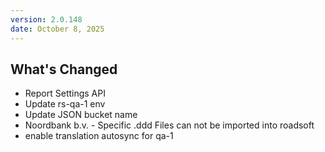 ```yaml
---
version: 2.0.148
date: October 8, 2025
---
```


## What's Changed
* Report Settings API
* Update rs-qa-1 env
* Update JSON bucket name
* Noordbank b.v. - Specific .ddd Files can not be imported into roadsoft
* enable translation autosync for qa-1